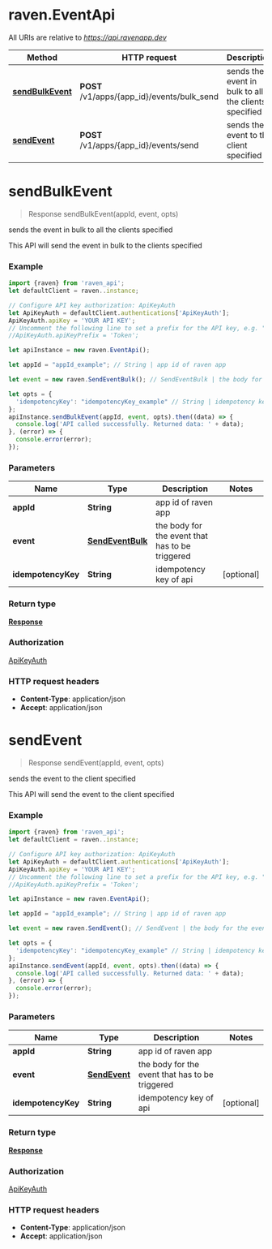 # raven.EventApi

All URIs are relative to *https://api.ravenapp.dev*

| Method                                         | HTTP request                                | Description                                          |
| ---------------------------------------------- | ------------------------------------------- | ---------------------------------------------------- |
| [**sendBulkEvent**](EventApi.md#sendBulkEvent) | **POST** /v1/apps/{app_id}/events/bulk_send | sends the event in bulk to all the clients specified |
| [**sendEvent**](EventApi.md#sendEvent)         | **POST** /v1/apps/{app_id}/events/send      | sends the event to the client specified              |

<a name="sendBulkEvent"></a>

# **sendBulkEvent**

> Response sendBulkEvent(appId, event, opts)

sends the event in bulk to all the clients specified

This API will send the event in bulk to the clients specified

### Example

```javascript
import {raven} from 'raven_api';
let defaultClient = raven..instance;

// Configure API key authorization: ApiKeyAuth
let ApiKeyAuth = defaultClient.authentications['ApiKeyAuth'];
ApiKeyAuth.apiKey = 'YOUR API KEY';
// Uncomment the following line to set a prefix for the API key, e.g. "Token" (defaults to null)
//ApiKeyAuth.apiKeyPrefix = 'Token';

let apiInstance = new raven.EventApi();

let appId = "appId_example"; // String | app id of raven app

let event = new raven.SendEventBulk(); // SendEventBulk | the body for the event that has to be triggered

let opts = {
  'idempotencyKey': "idempotencyKey_example" // String | idempotency key of api
};
apiInstance.sendBulkEvent(appId, event, opts).then((data) => {
  console.log('API called successfully. Returned data: ' + data);
}, (error) => {
  console.error(error);
});

```

### Parameters

| Name               | Type                                  | Description                                     | Notes      |
| ------------------ | ------------------------------------- | ----------------------------------------------- | ---------- |
| **appId**          | **String**                            | app id of raven app                             |
| **event**          | [**SendEventBulk**](SendEventBulk.md) | the body for the event that has to be triggered |
| **idempotencyKey** | **String**                            | idempotency key of api                          | [optional] |

### Return type

[**Response**](Response.md)

### Authorization

[ApiKeyAuth](../README.md#ApiKeyAuth)

### HTTP request headers

- **Content-Type**: application/json
- **Accept**: application/json

<a name="sendEvent"></a>

# **sendEvent**

> Response sendEvent(appId, event, opts)

sends the event to the client specified

This API will send the event to the client specified

### Example

```javascript
import {raven} from 'raven_api';
let defaultClient = raven..instance;

// Configure API key authorization: ApiKeyAuth
let ApiKeyAuth = defaultClient.authentications['ApiKeyAuth'];
ApiKeyAuth.apiKey = 'YOUR API KEY';
// Uncomment the following line to set a prefix for the API key, e.g. "Token" (defaults to null)
//ApiKeyAuth.apiKeyPrefix = 'Token';

let apiInstance = new raven.EventApi();

let appId = "appId_example"; // String | app id of raven app

let event = new raven.SendEvent(); // SendEvent | the body for the event that has to be triggered

let opts = {
  'idempotencyKey': "idempotencyKey_example" // String | idempotency key of api
};
apiInstance.sendEvent(appId, event, opts).then((data) => {
  console.log('API called successfully. Returned data: ' + data);
}, (error) => {
  console.error(error);
});

```

### Parameters

| Name               | Type                          | Description                                     | Notes      |
| ------------------ | ----------------------------- | ----------------------------------------------- | ---------- |
| **appId**          | **String**                    | app id of raven app                             |
| **event**          | [**SendEvent**](SendEvent.md) | the body for the event that has to be triggered |
| **idempotencyKey** | **String**                    | idempotency key of api                          | [optional] |

### Return type

[**Response**](Response.md)

### Authorization

[ApiKeyAuth](../README.md#ApiKeyAuth)

### HTTP request headers

- **Content-Type**: application/json
- **Accept**: application/json
